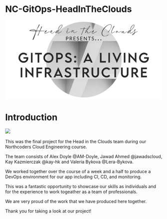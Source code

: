 # NC-GitOps-HeadInTheClouds

![image](./images/hitc_gitops.png)

# Introduction

[![](https://markdown-videos-api.jorgenkh.no/youtube/F93HdTQklsU)](https://youtu.be/F93HdTQklsU)

This was the final project for the Head in the Clouds team during our Northcoders Cloud Engineering course.

The team consists of Alex Doyle @AM-Doyle, Jawad Ahmed @jawadscloud, Kay Kazmierczak @kay-hk and Valeria Bykova @Lera-Bykova.

We worked together over the course of a week and a half to produce a DevOps environment for our app including CI, CD, and monitoring.

This was a fantastic opportunity to showcase our skills as individuals and for the experience to work togeather as a team of professionals.

We are very proud of the work that we have produced here together.

Thank you for taking a look at our project!
